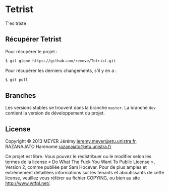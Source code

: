 Tetrist
=======

T'es triste

Récupérer Tetrist
-----------------
Pour récupérer le projet :
```bash
$ git glone https://github.com/remove/Tetrist.git
```
Pour récupérer les derniers changements, s'il y en a :
```bash
$ git pull
```

Branches
--------
Les versions stables se trouvent dans la branche ```master```. La branche ```dev``` contient la version de développement du projet.

License
-------
Copyright © 2013 MEYER Jérémy <jeremy.meyer@etu.unistra.fr>, RAZANAJATO Harenome <razanajato@etu.unistra.fr>

Ce projet est libre. Vous pouvez le redistribuer ou le modifier selon les termes de la license « Do What The Fuck You Want To Public License >, Version 2, comme publiée par Sam Hocevar. Pour de plus amples et extrêmement détaillées informations sur les tenants et aboutissants de cette license, veuillez vous référer au fichier COPYING, ou bien au site http://www.wtfpl.net/.
